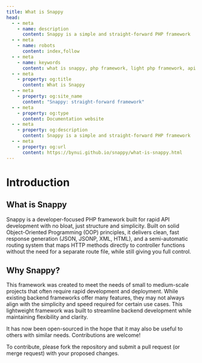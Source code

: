 ```yaml
---
title: What is Snappy
head:
  - - meta
    - name: description
      content: Snappy is a simple and straight-forward PHP framework
  - - meta
    - name: robots
      content: index,follow
  - - meta
    - name: keywords
      content: what is snappy, php framework, light php framework, api generator, php api generator, OOP framework, xml generator, json generator, jsonp generator, html generator
  - - meta
    - property: og:title
      content: What is Snappy
  - - meta
    - property: og:site_name
      content: "Snappy: straight-forward framework"
  - - meta
    - property: og:type
      content: Documentation website
  - - meta
    - property: og:description
      content: Snappy is a simple and straight-forward PHP framework
  - - meta
    - property: og:url
      content: https://bynui.github.io/snappy/what-is-snappy.html
---
```


# Introduction

## What is Snappy

Snappy is a developer-focused PHP framework built for rapid API development with no bloat, just structure and simplicity. Built on solid Object-Oriented Programming (OOP) principles, it delivers clean, fast response generation (JSON, JSONP, XML, HTML), and a semi-automatic routing system that maps HTTP methods directly to controller functions without the need for a separate route file, while still giving you full control.

## Why Snappy?

This framework was created to meet the needs of small to medium-scale projects that often require rapid development and deployment. While existing backend frameworks offer many features, they may not always align with the simplicity and speed required for certain use cases. This lightweight framework was built to streamline backend development while maintaining flexibility and clarity.

It has now been open-sourced in the hope that it may also be useful to others with similar needs. Contributions are welcome!

To contribute, please fork the repository and submit a pull request (or merge request) with your proposed changes.
